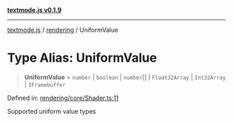 [**textmode.js v0.1.9**](../../../../README.md)

***

[textmode.js](../../../../README.md) / [rendering](../README.md) / UniformValue

# Type Alias: UniformValue

> **UniformValue** = `number` \| `boolean` \| `number`[] \| `Float32Array` \| `Int32Array` \| `IFramebuffer`

Defined in: [rendering/core/Shader.ts:11](https://github.com/humanbydefinition/textmode.js-dev/blob/02f2317592c96b7b0129f0da9a382c12c28ad890/src/rendering/core/Shader.ts#L11)

Supported uniform value types
